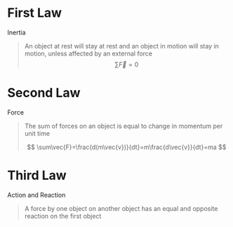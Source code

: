 # First Law

Inertia

> An object at rest will stay at rest and an object in motion will stay in motion, unless affected by an external force
>$$
\sum\vec{F}=0
$$

# Second Law
Force

> The sum of forces on an object is equal to change in momentum per unit time	
>
> $$
> \sum\vec{F}=\frac{d(m\vec{v})}{dt}=m\frac{d\vec{v}}{dt}=ma
> $$

# Third Law

Action and Reaction

> A force by one object on another object has an equal and opposite reaction on the first object